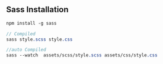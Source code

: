 ## Sass Installation

````scss
npm install -g sass 

// Compiled
sass style.scss style.css

//auto Compiled
sass --watch  assets/scss/style.scss assets/css/style.css
